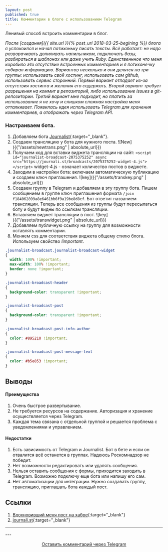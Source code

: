 ```yaml
---
layout: post
published: true
title: Комментарии в блоге с использованием Telegram
---
```


Ленивый способ встроить комментарии в блог.

*После [создания]({{ site.url }}{% post_url 2018-03-25-begining %}) блога я успокоился и начал потихоньку писать тексты. Всё работает: не надо разворачивать допиливать напильником, подключать базы, разбираться в шаблонах или даже учить Ruby. Единственнное что меня коробило это отсутствие встроенных комментариев и я потихонечку собирал информацию. Вариантов несколько и они делятся на три группы: использовать свой хостинг, использовать сам github, использовать сервис сторонний. Первый вариант отпадает из-за отсутствия хостинга и желания его содержать. Второй вариант требует разрешения на коммит в репозиторий, либо использование issues в git-репозитории. Третий вариант мне подходит, но платить за использование я не хочу и слишком сложная настройка меня отталкивает. Появилась идея использовать Telegram для хранения комментариев, а отображать через Telegram API.*

### Настраиваем бота.

1. Добавляем бота [Journalist](https://telegram.me/JournalistBot){:target="_blank"}.
2. Создаем трансляцию у бота для нужного поста.
![New]({{"/assets/newtrans.png" | absolute_url}})
3. Получаем код для вставки виджета трансляции на сайт:
```<script id="journalist-broadcast-2075375252" async src="https://journali.st/broadcasts/2075375252-widget-4.js"></script>```
widget-4.js - означает количество постов в виджете.
4. Заходим в настройки бота: включаем автоматическую публикацию и создаем ключ приглашения.
![key]({{"/assets/transkey.png" | absolute_url}})
5. Создаем группу в Telegram и добавляем в эту группу бота. Пишем сообщением в группе ключ приглашения формата ```/join f184062899a8e6461bb6f9a19be8d8cf```. Бот ответит названием трансляции. Теперь все сообщения из группы будут пересылаться боту и будут видны по ссылкам трансляции.
6. Вставляем виджет трансляции в пост.
![key]({{"/assets/transwidget.png" | absolute_url}})
7. Добавляем публичную ссылку на группу для возможности оставлять комментарии.
8. Меняем css для соответствия виджета общему стилю блога. Используем свойство *!important*.

```css
.journalist-broadcast.journalist-broadcast-widget
{
  width: 100% !important;
  max-width: 100% !important;
  border: none !important;
}

.journalist-broadcast-header
{
  background-color: transparent !important;
}

.journalist-broadcast-post
{
  background-color: transparent !important;
}

.journalist-broadcast-post-info-author
{
  color: #895210 !important;
}

.journalist-broadcast-post-message-text
{
  color: #b5e853 !important;
}
```

## Выводы
#### Преимущества
1. Очень быстрое развертывание.
2. Не требуется ресурсов на содержание. Авторизация и хранение осуществляется через Telegram.
3. Каждая тема связана с отдельной группой и решается проблема с уведомлениями и управлением.

#### Недостатки
1. Есть зависимость от Telegram и Journalist. Бот в бете и если он отвалится всё останется в группах. Надеюсь Роскомнадзор не победит.
2. Нет возможности редактировать или удалять сообщения.
3. Нельзя оставить сообщения с формы, приходится заходить в Telegram. Возможно подключу еще бота или напишу его сам.
4. Нет автоматизации для интеграции. Нужно создавать группу, трансляцию, приглашать бота каждый пост.

## Ссылки
1. [Вдохновивший меня пост на хабре](https://habr.com/post/354642/){:target="_blank"}
2. [journali.st](https://journali.st/){:target="_blank"}

---
<div class="scroller">
<script id="journalist-broadcast-2075375252" async defer src="https://journali.st/broadcasts/2075375252-widget-10.js"></script>
</div>
---
<p class="center" align="center"><a href="https://t.me/joinchat/CgpznA8XI19iYApW9JWARw" target="_blank">Оставить комментарий через Telegram</a></p>

<!--

<div class="comment">
<div class="textarea" tabindex="0" role="textbox" aria-multiline="true" contenteditable="PLAINTEXT-ONLY" data-role="editable" aria-label="Start the discussion…" style="overflow: auto; word-wrap: break-word; max-height: 350px;"></div>
</div>

<div style="overflow:auto; height:400px;">

</div>
2123331793
-->
